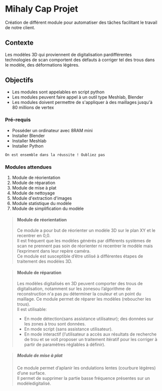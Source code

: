 # Mihaly Cap Projet
Création de différent module pour automatiser des tâches facilitant le travail de notre client.
## Contexte
Les modèles 3D qui proviennent de digitalisation pardifférentes technologies de scan comportent des défauts à corriger tel des trous dans le modèle, des déformations légères. 
## Objectifs
- Les modules sont appelables en script python </br>
- Les modules peuvent faire appel à un outil type Meshlab, Blender </br>
- Les modules doivent permettre de s'appliquer à des maillages jusqu'à 80 millions de vertex </br>
### Pré-requis
- Posséder un ordinateur avec 8RAM mini </br>
- Installer Blender </br>
- Installer Meshlab </br>
- Installer Python </br>
```
On est ensemble dans la réussite ! Oubliez pas
```
### Modules attendues
1. Module de réorientation
2. Module de réparation
3. Module de mise à plat
4. Module de nettoyage
5. Module d'extraction d'images
6. Module statistique du modèle
7. Module de simplification du modèle

> #### Module de réorientation
> Ce module a pour but de réorienter un modèle 3D sur le plan XY et le recentrer en 0,0. </br>
> Il est fréquent que les modèles générés par différents systèmes de scan ne prennent pas soin de réorienter ni recentrer le modèle mais l’expriment dans leur repère caméra. </br>
> Ce module est susceptible d’être utilisé à différentes étapes de traitement des modèles 3D. </br>

> #### Module de réparation
> Les modèles digitalisés en 3D peuvent comporter des trous de digitalisation, notamment sur les zonesou l’algorithme de reconstruction n'a pas pu déterminer la couleur et un point du maillage. Ce module permet de réparer les modèles (reboucher les trous). </br>
> Il est utilisable:
> - En mode détection(sans assistance utilisateur); des données sur les zones à trou sont données.
> - En mode script (sans assistance utilisateur). 
> - En mode interactif (l’utilisateur a accès aux résultats de recherche de trou et se voit proposer un traitement itératif pour les corriger à partir de paramètres réglables à définir).

> ##### Module de mise à plat
> Ce module permet d’aplanir les ondulations lentes (courbure légères) d’une surface.</br>
> Il permet de supprimer la partie basse fréquence présentes sur un modèledigitalisé.
